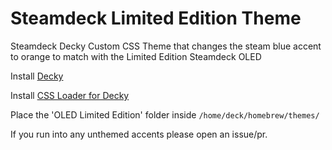 # Steamdeck Limited Edition Theme
Steamdeck Decky Custom CSS Theme that changes the steam blue accent to orange to match with the Limited Edition Steamdeck OLED

Install [Decky](https://decky.xyz/)

Install [CSS Loader for Decky](https://deckthemes.com/download/deck)

Place the 'OLED Limited Edition' folder inside `/home/deck/homebrew/themes/`

If you run into any unthemed accents please open an issue/pr.
